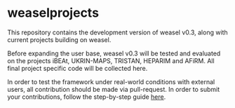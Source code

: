 # weaselprojects

This repository contains the development version of weasel v0.3, along with current projects building on weasel. 

Before expanding the user base, weasel v0.3 will be tested and evaluated on the projects iBEAt, UKRIN-MAPS, TRISTAN, HEPARIM and AFiRM. All final project specific code will be collected here.

In order to test the framework under real-world conditions with external users, all contribution should be made via pull-request. In order to submit your contributions, follow the step-by-step guide [here](https://github.com/firstcontributions/first-contributions).